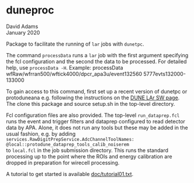 # duneproc

David Adams  
January 2020

Package to facilitate the running of `lar` jobs with `dunetpc`.

The command `processData` runs a `lar` job with the first argument
specifying the fcl configuration and the second the data to be processed.
For detailed help, use `processData -H`. Example:
  processData wfRaw/wfrran500/wftick4000/dpcr\_apa3u/event132560 5777evts132000-133000

To gain access to this command, first set up a recent version of dunetpc or protoduneana e.g.
following the instructions on the [DUNE LAr SW page](https://wiki.dunescience.org/wiki/DUNE_LAr_Software_Releases#Using_DUNE_releases).
The clone this package and source setup.sh in the top-level directory.

Fcl configuration files are also provided. The top-level `run_dataprep.fcl`
runs the event and trigger filters and dataprep configured to read
detector data by APA. Alone, it does not run any tools but these may be added
in the usual fashion, e.g. by adding  
`services.RawDigitPrepService.AdcChannelToolNames: @local::protodune_dataprep_tools_calib_noiserem`  
to `local.fcl` in the job submission directory.
This runs the standard processing up to the point where the ROIs and energy calibration
are dropped in preparation for wirecell processing.

A tutorial to get started is available [doc/tutorial01.txt](doc/tutorial.txt).
